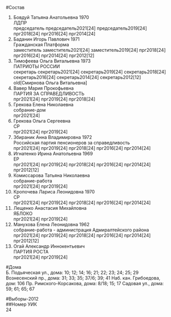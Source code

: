 #Состав  
1. Бовдуй Татьяна Анатольевна 1970  
    ЛДПР  
    председатель председатель2021[24] председатель2019[24] прг2018[24] прг2016[24] прг2014[24]  
2. Баданин Игорь Павлович 1971  
    Гражданская Платформа  
    заместитель заместитель2021[24] заместитель2019[24] прг2018[24] прг2016[24] прг2014[24] прг2012[12]  
3. Тимофеева Ольга Витальевна 1973  
    ПАТРИОТЫ РОССИИ  
    секретарь секретарь2021[24] секретарь2019[24] секретарь2018[24] секретарь2016[24] секретарь2014[24] секретарь2012[12] old[Смирнова Ольга Витальевна]  
4. Вавер Мария Прокофьевна  
    ПАРТИЯ ЗА СПРАВЕДЛИВОСТЬ  
    прг2021[24] прг2019[24] прг2018[24]  
5. Грекова Елена Николаевна  
    собрание-дом  
    прг2021[24]  
6. Грекова Ольга Сергеевна  
    СР  
    прг2021[24] прг2019[24]  
7. Збираник Анна Владимировна 1972  
    Российская партия пенсионеров за справедливость  
    прг2021[24] прг2019[24] прг2018[24] прг2016[24] прг2014[24]  
8. Игнатенко Ирина Анатольевна 1969  
    ЕР  
    прг2021[24] прг2019[24] прг2018[24] прг2016[24] прг2014[24] прг2012[12]  
9. Комиссарова Татьяна Николаевна  
    собрание-работа  
    прг2021[24] прг2019[24]  
10. Кропочева Лариса Леонидовна 1970  
    СР  
    прг2021[24] прг2019[24] прг2018[24] прг2016[24] прг2014[24]  
11. Лещенко Анастасия Михайловна  
    ЯБЛОКО  
    прг2021[24] прг2019[24]  
12. Манухова Елена Леонидовна 1962  
    собрание-работа - администрация Адмиралтейского района  
    прг2021[24] прг2019[24] прг2018[24] прг2016[24] прг2014[24] прг2012[12]  
13. Огай Александр Иннокентьевич  
    ПАРТИЯ РОСТА  
    прг2021[24] прг2019[24]  

#Дома  
Б. Подьяческая ул., дома: 10; 12; 14; 16; 21; 22; 23; 24; 25; 29 Вознесенский пр., дома: 31; 33; 35; 37/6; 39; 41 Наб. кан. Грибоедова, дом: 106 Пр. Римского-Корсакова, дома: 8/18; 15; 17 Садовая ул., дома: 59; 61; 65; 67  
  
#Выборы-2012  
##Номер УИК  
24  
